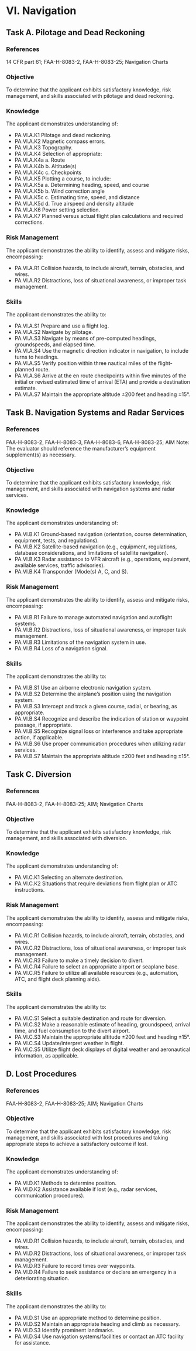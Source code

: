 # VI. Navigation
## Task A. Pilotage and Dead Reckoning
### References
14 CFR part 61; FAA-H-8083-2, FAA-H-8083-25; Navigation Charts
### Objective
To determine that the applicant exhibits satisfactory knowledge, risk management, and skills associated with pilotage and dead reckoning.
### Knowledge
The applicant demonstrates understanding of:
* PA.VI.A.K1 Pilotage and dead reckoning.
* PA.VI.A.K2 Magnetic compass errors.
* PA.VI.A.K3 Topography.
* PA.VI.A.K4 Selection of appropriate:
* PA.VI.A.K4a a. Route
* PA.VI.A.K4b b. Altitude(s)
* PA.VI.A.K4c c. Checkpoints
* PA.VI.A.K5 Plotting a course, to include:
* PA.VI.A.K5a a. Determining heading, speed, and course
* PA.VI.A.K5b b. Wind correction angle
* PA.VI.A.K5c c. Estimating time, speed, and distance
* PA.VI.A.K5d d. True airspeed and density altitude
* PA.VI.A.K6 Power setting selection.
* PA.VI.A.K7 Planned versus actual flight plan calculations and required corrections.
### Risk Management
The applicant demonstrates the ability to identify, assess and mitigate risks, encompassing:
* PA.VI.A.R1 Collision hazards, to include aircraft, terrain, obstacles, and wires.
* PA.VI.A.R2 Distractions, loss of situational awareness, or improper task management.
### Skills
The applicant demonstrates the ability to:
* PA.VI.A.S1 Prepare and use a flight log.
* PA.VI.A.S2 Navigate by pilotage.
* PA.VI.A.S3 Navigate by means of pre-computed headings, groundspeeds, and elapsed time.
* PA.VI.A.S4 Use the magnetic direction indicator in navigation, to include turns to headings.
* PA.VI.A.S5 Verify position within three nautical miles of the flight-planned route.
* PA.VI.A.S6 Arrive at the en route checkpoints within five minutes of the initial or revised estimated time of arrival (ETA) and provide a destination estimate.
* PA.VI.A.S7 Maintain the appropriate altitude ±200 feet and heading ±15°.
## Task B. Navigation Systems and Radar Services
### References
FAA-H-8083-2, FAA-H-8083-3, FAA-H-8083-6, FAA-H-8083-25; AIM Note: The evaluator should reference the manufacturer’s equipment supplement(s) as necessary.
### Objective
To determine that the applicant exhibits satisfactory knowledge, risk management, and skills associated with navigation systems and radar services.
### Knowledge
The applicant demonstrates understanding of:
* PA.VI.B.K1 Ground-based navigation (orientation, course determination, equipment, tests, and regulations).
* PA.VI.B.K2 Satellite-based navigation (e.g., equipment, regulations, database considerations, and limitations of satellite navigation).
* PA.VI.B.K3 Radar assistance to VFR aircraft (e.g., operations, equipment, available services, traffic advisories).
* PA.VI.B.K4 Transponder (Mode(s) A, C, and S).
### Risk Management
The applicant demonstrates the ability to identify, assess and mitigate risks, encompassing:
* PA.VI.B.R1 Failure to manage automated navigation and autoflight systems.
* PA.VI.B.R2 Distractions, loss of situational awareness, or improper task management.
* PA.VI.B.R3 Limitations of the navigation system in use.
* PA.VI.B.R4 Loss of a navigation signal.
### Skills
The applicant demonstrates the ability to:
* PA.VI.B.S1 Use an airborne electronic navigation system.
* PA.VI.B.S2 Determine the airplane’s position using the navigation system.
* PA.VI.B.S3 Intercept and track a given course, radial, or bearing, as appropriate.
* PA.VI.B.S4 Recognize and describe the indication of station or waypoint passage, if appropriate.
* PA.VI.B.S5 Recognize signal loss or interference and take appropriate action, if applicable.
* PA.VI.B.S6 Use proper communication procedures when utilizing radar services.
* PA.VI.B.S7 Maintain the appropriate altitude ±200 feet and heading ±15°.
## Task C. Diversion
### References
FAA-H-8083-2, FAA-H-8083-25; AIM; Navigation Charts
### Objective
To determine that the applicant exhibits satisfactory knowledge, risk management, and skills associated with diversion.
### Knowledge
The applicant demonstrates understanding of:
* PA.VI.C.K1 Selecting an alternate destination.
* PA.VI.C.K2 Situations that require deviations from flight plan or ATC instructions.
### Risk Management
The applicant demonstrates the ability to identify, assess and mitigate risks, encompassing:
* PA.VI.C.R1 Collision hazards, to include aircraft, terrain, obstacles, and wires.
* PA.VI.C.R2 Distractions, loss of situational awareness, or improper task management.
* PA.VI.C.R3 Failure to make a timely decision to divert.
* PA.VI.C.R4 Failure to select an appropriate airport or seaplane base.
* PA.VI.C.R5 Failure to utilize all available resources (e.g., automation, ATC, and flight deck planning aids).
### Skills
The applicant demonstrates the ability to:
* PA.VI.C.S1 Select a suitable destination and route for diversion.
* PA.VI.C.S2 Make a reasonable estimate of heading, groundspeed, arrival time, and fuel consumption to the divert airport.
* PA.VI.C.S3 Maintain the appropriate altitude ±200 feet and heading ±15°.
* PA.VI.C.S4 Update/interpret weather in flight.
* PA.VI.C.S5 Utilize flight deck displays of digital weather and aeronautical information, as applicable.
## D. Lost Procedures
### References
FAA-H-8083-2, FAA-H-8083-25; AIM; Navigation Charts
### Objective
To determine that the applicant exhibits satisfactory knowledge, risk management, and skills associated with lost procedures and taking appropriate steps to achieve a satisfactory outcome if lost.
### Knowledge
The applicant demonstrates understanding of:
* PA.VI.D.K1 Methods to determine position.
* PA.VI.D.K2 Assistance available if lost (e.g., radar services, communication procedures).
### Risk Management
The applicant demonstrates the ability to identify, assess and mitigate risks, encompassing:
* PA.VI.D.R1 Collision hazards, to include aircraft, terrain, obstacles, and wires.
* PA.VI.D.R2 Distractions, loss of situational awareness, or improper task management.
* PA.VI.D.R3 Failure to record times over waypoints.
* PA.VI.D.R4 Failure to seek assistance or declare an emergency in a deteriorating situation.
### Skills
The applicant demonstrates the ability to:
* PA.VI.D.S1 Use an appropriate method to determine position.
* PA.VI.D.S2 Maintain an appropriate heading and climb as necessary.
* PA.VI.D.S3 Identify prominent landmarks.
* PA.VI.D.S4 Use navigation systems/facilities or contact an ATC facility for assistance.
